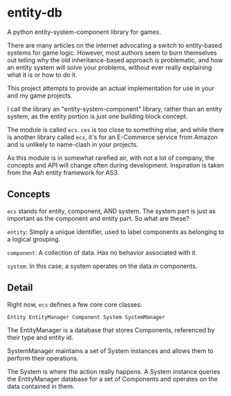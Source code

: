 entity-db
=========

A python entity-system-component library for games.

There are many articles on the internet advocating a switch to entity-based systems for game logic.  However, most authors seem to burn themselves out telling why the old inheritance-based approach is problematic, and how an entity system will solve your problems, without ever really explaining what it is or how to do it.

This project attempts to provide an actual implementation for use in your and my game projects.

I call the library an "entity-system-component" library, rather than an entity system, as the entity portion is just one building block concept.

The module is called `ecs`.  `ces` is too close to something else, and while there is another library called `ecs`, it's for an E-Commerce service from Amazon and is unlikely to name-clash in your projects.

As this module is in somewhat rarefied air, with not a lot of company, the concepts and API will change often during development.  Inspiration is taken from the Ash entity framework for AS3.

Concepts
--------
`ecs` stands for entity, component, AND system.  The system part is just as important as the component and entity part.  So what are these?

`entity`: Simply a unique identifier, used to label components as belonging to a logical grouping.

`component`: A collection of data.  Has no behavior associated with it.

`system`: In this case, a system operates on the data in components.

Detail
------

Right now, `ecs` defines a few core core classes:

`Entity
EntityManager
Component
System
SystemManager
`

The EntityManager is a database that stores Components, referenced by their type and entity id.

SystemManager maintains a set of System instances and allows them to perform their operations.

The System is where the action really happens.  A System instance queries the EntityManager database for a set of Components and operates on the data contained in them.

